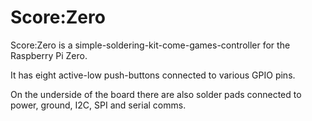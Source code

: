 <!--
---
name: Score:Zero
class: board
type: io,other
formfactor: pHAT
manufacturer: The Wonky Resistor Co
description: A super-simple and stylish soldering kit - makes an NES-style games controller when assembled.
url: http://wonkyresistor.com/scorezero
github: https://github.com/wonkyresistor/scorezero
schematic: 
buy: http://wonkyresistor.com/scorezero
image: 'scorezero.png'
pincount: 40
eeprom: no
ground:
  '6':
  '9':
  '14':
  '20':
  '25':
  '30':
  '34':
  '39':
pin:
  '29':
    name: Start
    mode: input
    active: low
  '31':
    name: Select
    mode: input
    active: low
  '15':
    name: Up
    mode: input
    active: low
  '16':
    name: Right
    mode: input
    active: low
  '18':
    name: Down
    mode: input
    active: low
  '22':
    name: Left
    mode: input
    active: low
  '37':
    name: B
    mode: input
    active: low
  '13':
    name: A
    mode: input
    active: low
-->
# Score:Zero

Score:Zero is a simple-soldering-kit-come-games-controller for the Raspberry Pi Zero.

It has eight active-low push-buttons connected to various GPIO pins.

On the underside of the board there are also solder pads connected to power, ground, I2C, SPI and serial comms.